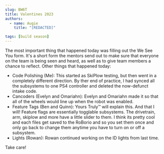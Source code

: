 ```yaml
---
slug: BW6T
title: Valentines 2023
authors:
  - name: Augie
    title: "[REDACTED]"

tags: [build season]
---
```


The most important thing that happened today was filling out the We See You form. It's a short form the mentors send out to make sure that everyone on the team is being seen and heard, as well as to give team members a chance to reflect. Other things that happened today:

* Code Polishing (Me): This started as SkiPlow testing, but then went in a completely different direction. By ther end of practice, I had synced all the subsystems to one PS4 controller and deleted the now-defunct intake code.
* Cancoders (Evelyn and Omariahn): Evelyn and Omariahn made it so that all of the wheels would line up when the robot was enabled.
* Feature Tags (Ben and Quinn): Yours Truly™ will explain this. And that I will! Feature flags are essentially togglable subsystems. The drivetrain, arm, skiplow and more have a little slider to them. I think its pretty cool and each files get saved to the RoBorio and so you set them once and only go back to change them anytime you have to turn on or off a subsystem.
* Lights (Rowan): Rowan continued working on the ID lights from last time. 

Take care!